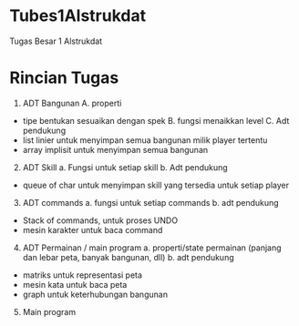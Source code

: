 # Tubes1Alstrukdat
Tugas Besar 1 Alstrukdat

# Rincian Tugas
1. ADT Bangunan
A. properti 
- tipe bentukan sesuaikan dengan spek
B. fungsi menaikkan level
C. Adt pendukung
- list linier untuk menyimpan semua bangunan milik player tertentu
- array implisit untuk menyimpan semua bangunan

2. ADT Skill
a. Fungsi untuk setiap skill
b. Adt pendukung
- queue of char untuk menyimpan skill yang tersedia untuk setiap player

3. ADT commands
a. fungsi untuk setiap commands
b. adt pendukung
- Stack of commands, untuk proses UNDO 
- mesin karakter untuk baca command 

4. ADT Permainan / main program
a. properti/state permainan (panjang dan lebar peta, banyak bangunan, dll)
b. adt pendukung
- matriks untuk representasi peta
- mesin kata untuk baca peta
- graph untuk keterhubungan bangunan

5. Main program




